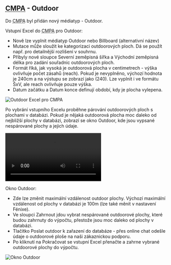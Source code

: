 ﻿---
categories: [fenix]
layout: fenix
---

## <abbr title="Crossmediální postanalýza">CMPA</abbr> - Outdoor
Do <abbr title="Crossmediální postanalýza">CMPA</abbr> byl přidán nový médiatyp - Outdoor.

Vstupní Excel do <abbr title="Crossmediální postanalýza">CMPA</abbr> pro Outdoor:
<ul>
<li>Nově lze vyplnit médiatyp Outdoor nebo Billboard (alternativní název)</li>
<li>Mutace může sloužit ke kategorizaci outdoorových ploch. Dá se použít např. pro detailnější rozlišení v souhrnu.</li>
<li>Přibyly nové sloupce Severní zeměpisná šířka a Východní zeměpisná délka pro zadání souřadnic outdoorových ploch.</li>
<li>Formát říká, jak vysoká je outdoorová plocha v centimetrech -  výška ovlivňuje počet zásahů (reach). Pokud je nevyplněno, výchozí hodnota je 240cm a na výstupu se zobrazí jako (240). Lze vyplnit i ve formátu ŠxV, ale reach ovlivňuje pouze výška.</li>
<li>Datum začátku a Datum konce definují období, kdy je plocha vylepena.</li>
</ul>

![Outdoor Excel pro CMPA]({{site.url}}/data/cmpaoutdoorexcel.png "Outdoor Excel pro CMPA")

Po vybrání vstupního Excelu proběhne párování outdoorových ploch s plochami v databázi. Pokud je nějaká outdoorová plocha moc daleko od nejbližší plochy v databázi, zobrazí se okno Outdoor, kde jsou vypsané nespárované plochy a jejich údaje.

<video src="{{site.url}}/data/cmpaoutdoor.mp4" type="video/mp4" controls>CMPA - Outdoor</video>

Okno Outdoor:

<ul>
<li>Zde lze změnit maximální vzdálenost outdoor plochy. Výchozí maximální vzdálenost od plochy v databázi je 100m (lze také měnit v nastavení Fénixe).</li>
<li>Ve sloupci Zahrnout jdou vybrat nespárované outdoorové plochy, které budou zahrnuty do výpočtu, přestože jsou moc daleko od plochy v databázi.</li>
<li>Tlačítko Poslat outdoor k zařazení do databáze - přes online chat odešle údaje o outdoorové ploše na naši zákaznickou podporu.</li>
<li>Po kliknutí na Pokračovat se vstupní Excel přenačte a zahrne vybrané outdoorové plochy do výpočtu.</li>
</ul>

![Okno Outdoor]({{site.url}}/data/outdoorokno.png "Okno Outdoor")